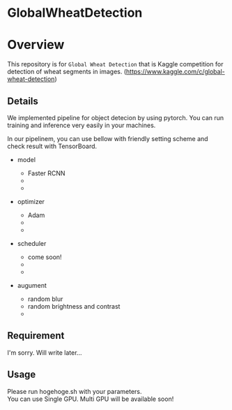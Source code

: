# GlobalWheatDetection

# Overview

This repository is for `Global Wheat Detection` that is Kaggle competition for detection of wheat segments in images. (https://www.kaggle.com/c/global-wheat-detection)

## Details

We implemented pipeline for object detecion by using pytorch. You can run training and inference very easily in your machines.

In our pipelinem, you can use bellow with friendly setting scheme and check result with TensorBoard.

- model
  -  Faster RCNN
  -
  -
 
- optimizer
  - Adam
  -
  - 

- scheduler
  - come soon!
  -
  -
  
- augument
  - random blur
  - random brightness and contrast
  -
 
## Requirement
I'm sorry. Will write later...


## Usage
Please run hogehoge.sh with your parameters.  
You can use Single GPU.
Multi GPU will be available soon!



